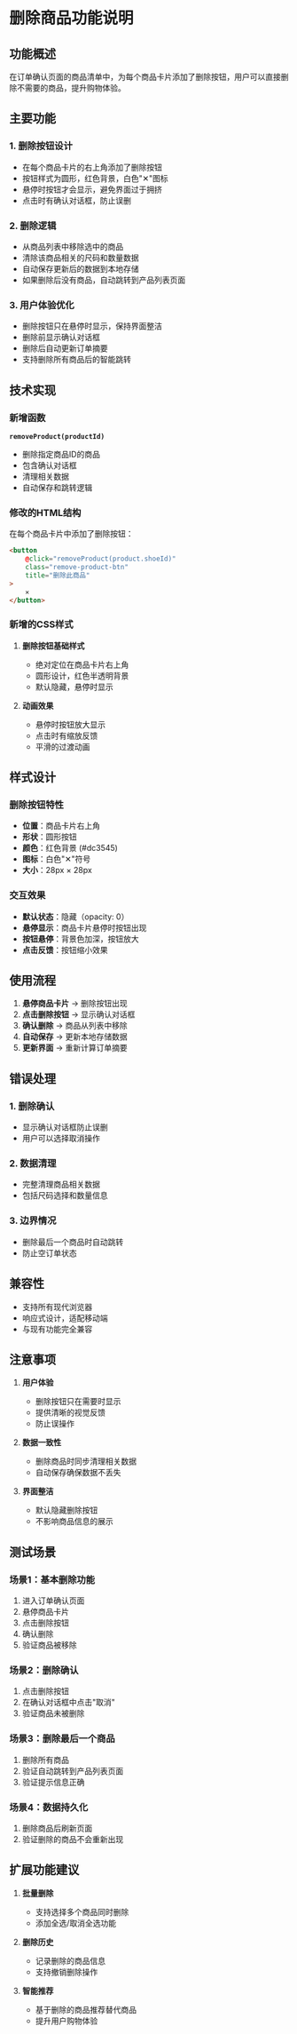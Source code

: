 # 删除商品功能说明

## 功能概述

在订单确认页面的商品清单中，为每个商品卡片添加了删除按钮，用户可以直接删除不需要的商品，提升购物体验。

## 主要功能

### 1. 删除按钮设计
- 在每个商品卡片的右上角添加了删除按钮
- 按钮样式为圆形，红色背景，白色"✕"图标
- 悬停时按钮才会显示，避免界面过于拥挤
- 点击时有确认对话框，防止误删

### 2. 删除逻辑
- 从商品列表中移除选中的商品
- 清除该商品相关的尺码和数量数据
- 自动保存更新后的数据到本地存储
- 如果删除后没有商品，自动跳转到产品列表页面

### 3. 用户体验优化
- 删除按钮只在悬停时显示，保持界面整洁
- 删除前显示确认对话框
- 删除后自动更新订单摘要
- 支持删除所有商品后的智能跳转

## 技术实现

### 新增函数

**`removeProduct(productId)`**
- 删除指定商品ID的商品
- 包含确认对话框
- 清理相关数据
- 自动保存和跳转逻辑

### 修改的HTML结构

在每个商品卡片中添加了删除按钮：
```html
<button 
    @click="removeProduct(product.shoeId)" 
    class="remove-product-btn"
    title="删除此商品"
>
    ✕
</button>
```

### 新增的CSS样式

1. **删除按钮基础样式**
   - 绝对定位在商品卡片右上角
   - 圆形设计，红色半透明背景
   - 默认隐藏，悬停时显示

2. **动画效果**
   - 悬停时按钮放大显示
   - 点击时有缩放反馈
   - 平滑的过渡动画

## 样式设计

### 删除按钮特性
- **位置**：商品卡片右上角
- **形状**：圆形按钮
- **颜色**：红色背景 (#dc3545)
- **图标**：白色"✕"符号
- **大小**：28px × 28px

### 交互效果
- **默认状态**：隐藏（opacity: 0）
- **悬停显示**：商品卡片悬停时按钮出现
- **按钮悬停**：背景色加深，按钮放大
- **点击反馈**：按钮缩小效果

## 使用流程

1. **悬停商品卡片** → 删除按钮出现
2. **点击删除按钮** → 显示确认对话框
3. **确认删除** → 商品从列表中移除
4. **自动保存** → 更新本地存储数据
5. **更新界面** → 重新计算订单摘要

## 错误处理

### 1. 删除确认
- 显示确认对话框防止误删
- 用户可以选择取消操作

### 2. 数据清理
- 完整清理商品相关数据
- 包括尺码选择和数量信息

### 3. 边界情况
- 删除最后一个商品时自动跳转
- 防止空订单状态

## 兼容性

- 支持所有现代浏览器
- 响应式设计，适配移动端
- 与现有功能完全兼容

## 注意事项

1. **用户体验**
   - 删除按钮只在需要时显示
   - 提供清晰的视觉反馈
   - 防止误操作

2. **数据一致性**
   - 删除商品时同步清理相关数据
   - 自动保存确保数据不丢失

3. **界面整洁**
   - 默认隐藏删除按钮
   - 不影响商品信息的展示

## 测试场景

### 场景1：基本删除功能
1. 进入订单确认页面
2. 悬停商品卡片
3. 点击删除按钮
4. 确认删除
5. 验证商品被移除

### 场景2：删除确认
1. 点击删除按钮
2. 在确认对话框中点击"取消"
3. 验证商品未被删除

### 场景3：删除最后一个商品
1. 删除所有商品
2. 验证自动跳转到产品列表页面
3. 验证提示信息正确

### 场景4：数据持久化
1. 删除商品后刷新页面
2. 验证删除的商品不会重新出现

## 扩展功能建议

1. **批量删除**
   - 支持选择多个商品同时删除
   - 添加全选/取消全选功能

2. **删除历史**
   - 记录删除的商品信息
   - 支持撤销删除操作

3. **智能推荐**
   - 基于删除的商品推荐替代商品
   - 提升用户购物体验

